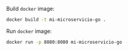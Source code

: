 Build `docker` image:
```bash
docker build -t mi-microservicio-go .
```


Run `docker` image:


```bash
docker run -p 8080:8080 mi-microservicio-go
```